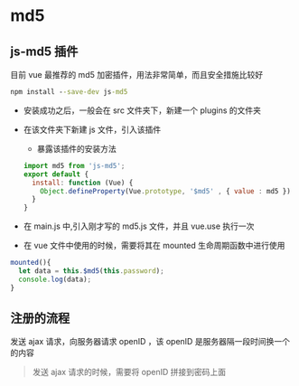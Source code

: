 # md5

## js-md5 插件

目前 vue 最推荐的 md5 加密插件，用法非常简单，而且安全措施比较好

```cmd
npm install --save-dev js-md5
```

- 安装成功之后，一般会在 src 文件夹下，新建一个 plugins 的文件夹

- 在该文件夹下新建 js 文件，引入该插件

  - 暴露该插件的安装方法

  ```js
  import md5 from 'js-md5';
  export default {
    install: function (Vue) {
      Object.defineProperty(Vue.prototype, '$md5' , { value : md5 })
    }
  }
  ```

- 在 main.js 中,引入刚才写的 md5.js 文件，并且 vue.use 执行一次

- 在 vue 文件中使用的时候，需要将其在 mounted 生命周期函数中进行使用

```js
mounted(){
  let data = this.$md5(this.password);
  console.log(data);
}
```

## 注册的流程

发送 ajax 请求，向服务器请求 openID ，该 openID 是服务器隔一段时间换一个的内容

> 发送 ajax 请求的时候，需要将 openID 拼接到密码上面
